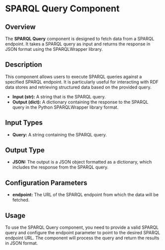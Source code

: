 # SPARQL Query Component

## Overview

The **SPARQL Query** component is designed to fetch data from a SPARQL endpoint. It takes a SPARQL query as input and returns the response in JSON format using the SPARQLWrapper library.

## Description

This component allows users to execute SPARQL queries against a specified SPARQL endpoint. It is particularly useful for interacting with RDF data stores and retrieving structured data based on the provided query.

- **Input (str):** A string that is the SPARQL query.
- **Output (dict):** A dictionary containing the response to the SPARQL query in the Python SPARQLWrapper library format.

## Input Types

- **Query:** A string containing the SPARQL query.

## Output Type

- **JSON:** The output is a JSON object formatted as a dictionary, which includes the response from the SPARQL query.

## Configuration Parameters

- **endpoint:** The URL of the SPARQL endpoint from which the data will be fetched.

## Usage

To use the SPARQL Query component, you need to provide a valid SPARQL query and configure the endpoint parameter to point to the desired SPARQL endpoint URL. The component will process the query and return the results in JSON format.